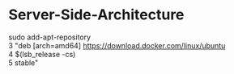 # Server-Side-Architecture
sudo add-apt-repository \
3 "deb [arch=amd64] https://download.docker.com/linux/ubuntu \
4 $(lsb_release -cs) \
5 stable"